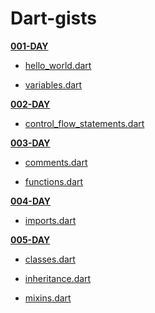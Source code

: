 Dart-gists
=====


[__001-DAY__](001-DAY)

- [hello_world.dart](001-DAY/hello_world.dart)

- [variables.dart](001-DAY/variables.dart)


[__002-DAY__](002-DAY)

- [control_flow_statements.dart](002-DAY/control_flow_statements.dart)




[__003-DAY__](003-DAY)

- [comments.dart](003-DAY/comments.dart)

- [functions.dart](003-DAY/functions.dart)


[__004-DAY__](004-DAY)

- [imports.dart](004-DAY/imports.dart)

[__005-DAY__](005-DAY)

- [classes.dart](005-DAY/classes.dart)

- [inheritance.dart](005-DAY/inheritance.dart)

- [mixins.dart](005-DAY/mixins.dart)
